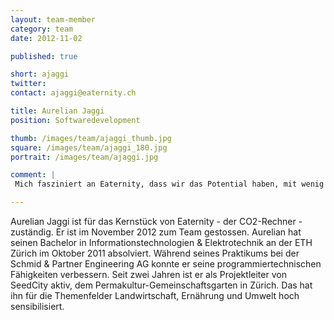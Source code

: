 ```yaml
---
layout: team-member
category: team
date: 2012-11-02

published: true

short: ajaggi
twitter: 
contact: ajaggi@eaternity.ch

title: Aurelian Jaggi
position: Softwaredevelopment

thumb: /images/team/ajaggi_thumb.jpg
square: /images/team/ajaggi_180.jpg
portrait: /images/team/ajaggi.jpg

comment: |
 Mich fasziniert an Eaternity, dass wir das Potential haben, mit wenig Aufwand viel zu verändern. Eine öffentliche C02-Datenbank kann auf der ganzen Welt benutzt werden und positives bewirken. Dass gesundes und umweltverträgliches Essen nahe beieinander liegen, motiviert mich zusätzlich.

---
```


Aurelian Jaggi ist für das Kernstück von Eaternity - der CO2-Rechner - zuständig. Er ist im November 2012 zum Team gestossen.
Aurelian hat seinen Bachelor in Informationstechnologien & Elektrotechnik an der ETH Zürich im Oktober 2011 absolviert. Während seines 
Praktikums bei der Schmid & Partner Engineering AG konnte er seine programmiertechnischen Fähigkeiten verbessern. Seit zwei Jahren ist er als Projektleiter
von SeedCity aktiv, dem Permakultur-Gemeinschaftsgarten in Zürich. Das hat ihn für die Themenfelder Landwirtschaft, Ernährung und Umwelt hoch sensibilisiert.
